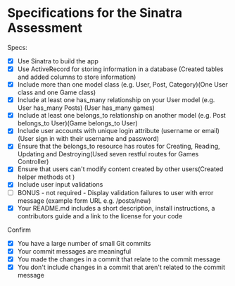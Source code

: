 # Specifications for the Sinatra Assessment

Specs:
- [x] Use Sinatra to build the app
- [x] Use ActiveRecord for storing information in a database (Created tables and added columns to store information)
- [x] Include more than one model class (e.g. User, Post, Category)(One User class and one Game class)
- [x] Include at least one has_many relationship on your User model (e.g. User has_many Posts) (User has_many games)
- [x] Include at least one belongs_to relationship on another model (e.g. Post belongs_to User)(Game belongs_to User)
- [x] Include user accounts with unique login attribute (username or email)(User sign in with their username and password)
- [x] Ensure that the belongs_to resource has routes for Creating, Reading, Updating and Destroying(Used seven restful routes for Games Controller)
- [x] Ensure that users can't modify content created by other users(Created helper methods ot )
- [x] Include user input validations
- [ ] BONUS - not required - Display validation failures to user with error message (example form URL e.g. /posts/new)
- [x] Your README.md includes a short description, install instructions, a contributors guide and a link to the license for your code

Confirm
- [x] You have a large number of small Git commits
- [x] Your commit messages are meaningful
- [x] You made the changes in a commit that relate to the commit message
- [x] You don't include changes in a commit that aren't related to the commit message
